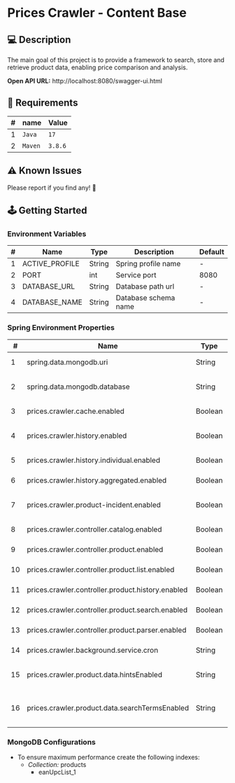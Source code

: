# Prices Crawler - Content Base

## 💻 Description

The main goal of this project is to provide a framework to search, store and retrieve product data, enabling price
comparison and analysis.

**Open API URL:** http://localhost:8080/swagger-ui.html

## 📁 Requirements

| # | name    | Value   |
|---|---------|---------|
| 1 | `Java`  | `17`    |
| 2 | `Maven` | `3.8.6` |

## ⚠️ Known Issues

Please report if you find any! 🙂

## 🕹️ Getting Started

### Environment Variables

| # | Name           | Type   | Description          | Default |
|---|----------------|--------|----------------------|---------|
| 1 | ACTIVE_PROFILE | String | Spring profile name  | -       |
| 2 | PORT           | int    | Service port         | 8080    |
| 3 | DATABASE_URL   | String | Database path url    | -       |
| 4 | DATABASE_NAME  | String | Database schema name | -       |

### Spring Environment Properties

| #  | Name                                              | Type    | Description                  | Default     |
|----|---------------------------------------------------|---------|------------------------------|-------------|
| 1  | spring.data.mongodb.uri                           | String  | Mongodb URI                  | -           |
| 2  | spring.data.mongodb.database                      | String  | Mongodb database name        | -           |
| 3  | prices.crawler.cache.enabled                      | Boolean | Cache service                | true        |
| 4  | prices.crawler.history.enabled                    | Boolean | Prices history service       | true        |
| 5  | prices.crawler.history.individual.enabled         | Boolean | Product controller           | true        |
| 6  | prices.crawler.history.aggregated.enabled         | Boolean | Product controller           | true        |
| 7  | prices.crawler.product-incident.enabled           | Boolean | Product incident check       | true        |
| 8  | prices.crawler.controller.catalog.enabled         | Boolean | Catalog controller           | false       |
| 9  | prices.crawler.controller.product.enabled         | Boolean | Product controller           | false       |
| 10 | prices.crawler.controller.product.list.enabled    | Boolean | Product controller           | false       |
| 11 | prices.crawler.controller.product.history.enabled | Boolean | Product controller           | false       |
| 12 | prices.crawler.controller.product.search.enabled  | Boolean | Product controller           | false       |
| 13 | prices.crawler.controller.product.parser.enabled  | Boolean | Product controller           | false       |
| 14 | prices.crawler.background.service.cron            | String  | Cron string                  | 0 0 0 * * * |
| 15 | prices.crawler.product.data.hintsEnabled          | String  | Product hints enabled        | true        |
| 16 | prices.crawler.product.data.searchTermsEnabled    | String  | Product search terms enabled | true        |

### MongoDB Configurations

- To ensure maximum performance create the following indexes:
    - _Collection:_ products
        - eanUpcList_1
